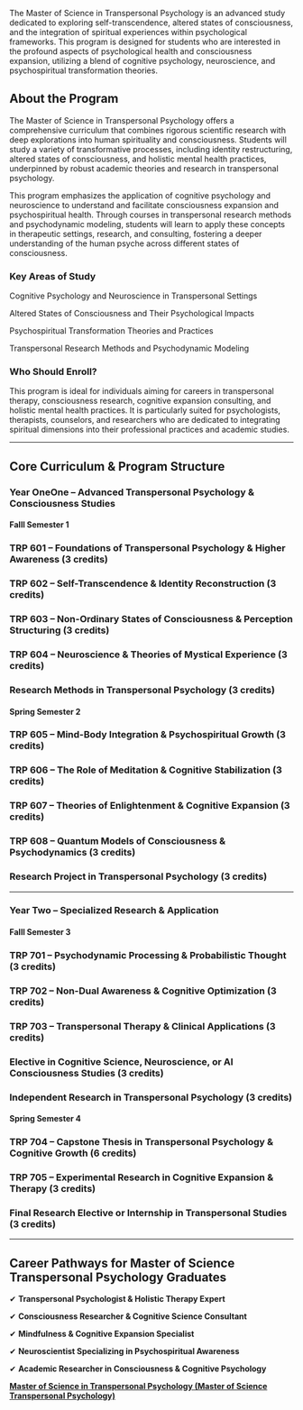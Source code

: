 The Master of Science in Transpersonal Psychology is an advanced study dedicated to exploring self-transcendence, altered states of consciousness, and the integration of spiritual experiences within psychological frameworks. This program is designed for students who are interested in the profound aspects of psychological health and consciousness expansion, utilizing a blend of cognitive psychology, neuroscience, and psychospiritual transformation theories.

## **About the Program**

The Master of Science in Transpersonal Psychology offers a comprehensive curriculum that combines rigorous scientific research with deep explorations into human spirituality and consciousness. Students will study a variety of transformative processes, including identity restructuring, altered states of consciousness, and holistic mental health practices, underpinned by robust academic theories and research in transpersonal psychology.

This program emphasizes the application of cognitive psychology and neuroscience to understand and facilitate consciousness expansion and psychospiritual health. Through courses in transpersonal research methods and psychodynamic modeling, students will learn to apply these concepts in therapeutic settings, research, and consulting, fostering a deeper understanding of the human psyche across different states of consciousness.

### **Key Areas of Study**

Cognitive Psychology and Neuroscience in Transpersonal Settings

Altered States of Consciousness and Their Psychological Impacts

Psychospiritual Transformation Theories and Practices

Transpersonal Research Methods and Psychodynamic Modeling

### **Who Should Enroll?**

This program is ideal for individuals aiming for careers in transpersonal therapy, consciousness research, cognitive expansion consulting, and holistic mental health practices. It is particularly suited for psychologists, therapists, counselors, and researchers who are dedicated to integrating spiritual dimensions into their professional practices and academic studies.

---

## **Core Curriculum & Program Structure**

### **Year OneOne – Advanced Transpersonal Psychology & Consciousness Studies**

#### **Falll Semester 1**

### **TRP 601** – Foundations of Transpersonal Psychology & Higher Awareness (3 credits)

### **TRP 602** – Self-Transcendence & Identity Reconstruction (3 credits)

### **TRP 603** – Non-Ordinary States of Consciousness & Perception Structuring (3 credits)

### **TRP 604** – Neuroscience & Theories of Mystical Experience (3 credits)

### Research Methods in Transpersonal Psychology (3 credits)

#### **Spring Semester 2**

### **TRP 605** – Mind-Body Integration & Psychospiritual Growth (3 credits)

### **TRP 606** – The Role of Meditation & Cognitive Stabilization (3 credits)

### **TRP 607** – Theories of Enlightenment & Cognitive Expansion (3 credits)

### **TRP 608** – Quantum Models of Consciousness & Psychodynamics (3 credits)

### Research Project in Transpersonal Psychology (3 credits)

---

### **Year Two – Specialized Research & Application**

#### **Falll Semester 3**

### **TRP 701** – Psychodynamic Processing & Probabilistic Thought (3 credits)

### **TRP 702** – Non-Dual Awareness & Cognitive Optimization (3 credits)

### **TRP 703** – Transpersonal Therapy & Clinical Applications (3 credits)

### Elective in Cognitive Science, Neuroscience, or AI Consciousness Studies (3 credits)

### Independent Research in Transpersonal Psychology (3 credits)

#### **Spring Semester 4**

### **TRP 704** – Capstone Thesis in Transpersonal Psychology & Cognitive Growth (6 credits)

### **TRP 705** – Experimental Research in Cognitive Expansion & Therapy (3 credits)

### Final Research Elective or Internship in Transpersonal Studies (3 credits)

---

## **Career Pathways for Master of Science Transpersonal Psychology Graduates**

✔ **Transpersonal Psychologist & Holistic Therapy Expert**

✔ **Consciousness Researcher & Cognitive Science Consultant**

✔ **Mindfulness & Cognitive Expansion Specialist**

✔ **Neuroscientist Specializing in Psychospiritual Awareness**

✔ **Academic Researcher in Consciousness & Cognitive Psychology**

[**Master of Science in Transpersonal Psychology (Master of Science Transpersonal Psychology)**](https://www.notion.so/Master-of-Science-in-Transpersonal-Psychology-M-Sc-Transpersonal-Psychology-1952c2ffeee280389ed1cbed3a5e7f1b?pvs=21)